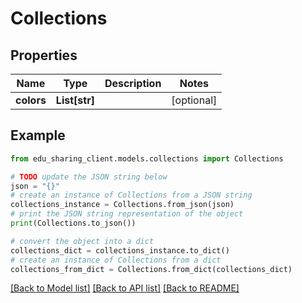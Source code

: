 # Collections


## Properties

Name | Type | Description | Notes
------------ | ------------- | ------------- | -------------
**colors** | **List[str]** |  | [optional] 

## Example

```python
from edu_sharing_client.models.collections import Collections

# TODO update the JSON string below
json = "{}"
# create an instance of Collections from a JSON string
collections_instance = Collections.from_json(json)
# print the JSON string representation of the object
print(Collections.to_json())

# convert the object into a dict
collections_dict = collections_instance.to_dict()
# create an instance of Collections from a dict
collections_from_dict = Collections.from_dict(collections_dict)
```
[[Back to Model list]](../README.md#documentation-for-models) [[Back to API list]](../README.md#documentation-for-api-endpoints) [[Back to README]](../README.md)


